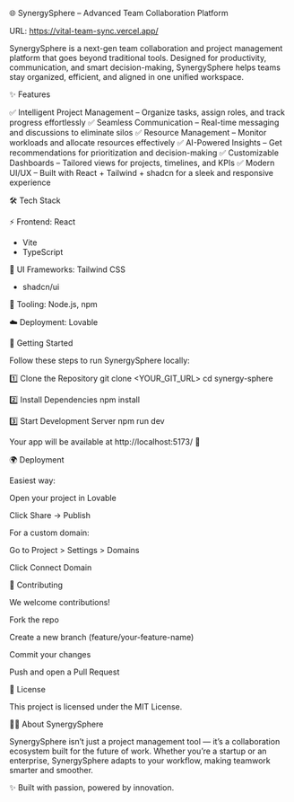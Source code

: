 🌐 SynergySphere – Advanced Team Collaboration Platform

URL: https://vital-team-sync.vercel.app/

SynergySphere is a next-gen team collaboration and project management platform that goes beyond traditional tools. Designed for productivity, communication, and smart decision-making, SynergySphere helps teams stay organized, efficient, and aligned in one unified workspace.

✨ Features

✅ Intelligent Project Management – Organize tasks, assign roles, and track progress effortlessly
✅ Seamless Communication – Real-time messaging and discussions to eliminate silos
✅ Resource Management – Monitor workloads and allocate resources effectively
✅ AI-Powered Insights – Get recommendations for prioritization and decision-making
✅ Customizable Dashboards – Tailored views for projects, timelines, and KPIs
✅ Modern UI/UX – Built with React + Tailwind + shadcn for a sleek and responsive experience

🛠️ Tech Stack

⚡ Frontend: React
 + Vite
 + TypeScript

🎨 UI Frameworks: Tailwind CSS
 + shadcn/ui

🔧 Tooling: Node.js, npm

☁️ Deployment: Lovable

🚀 Getting Started

Follow these steps to run SynergySphere locally:

1️⃣ Clone the Repository
git clone <YOUR_GIT_URL>
cd synergy-sphere

2️⃣ Install Dependencies
npm install

3️⃣ Start Development Server
npm run dev


Your app will be available at http://localhost:5173/
 🎉

🌍 Deployment

Easiest way:

Open your project in Lovable

Click Share → Publish

For a custom domain:

Go to Project > Settings > Domains

Click Connect Domain

🤝 Contributing

We welcome contributions!

Fork the repo

Create a new branch (feature/your-feature-name)

Commit your changes

Push and open a Pull Request

📜 License

This project is licensed under the MIT License.

👩‍💻 About SynergySphere

SynergySphere isn’t just a project management tool — it’s a collaboration ecosystem built for the future of work. Whether you’re a startup or an enterprise, SynergySphere adapts to your workflow, making teamwork smarter and smoother.

✨ Built with passion, powered by innovation.

